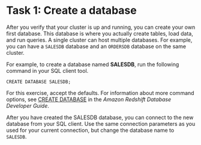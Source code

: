 # Task 1: Create a database<a name="t_creating_database"></a>

After you verify that your cluster is up and running, you can create your own first database\. This database is where you actually create tables, load data, and run queries\. A single cluster can host multiple databases\. For example, you can have a `SALESDB` database and an `ORDERSDB` database on the same cluster\.

For example, to create a database named **SALESDB**, run the following command in your SQL client tool\. 

```
CREATE DATABASE SALESDB;
```

For this exercise, accept the defaults\. For information about more command options, see [CREATE DATABASE](https://docs.aws.amazon.com/redshift/latest/dg/r_CREATE_DATABASE.html) in the *Amazon Redshift Database Developer Guide*\.

After you have created the SALESDB database, you can connect to the new database from your SQL client\. Use the same connection parameters as you used for your current connection, but change the database name to `SALESDB`\.